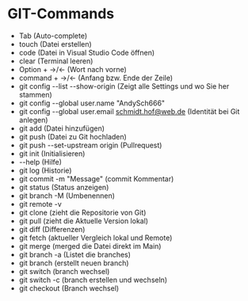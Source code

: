 # GIT-Commands

- Tab (Auto-complete)
- touch (Datei erstellen)
- code <Filename> (Datei in Visual Studio Code öffnen)
- clear (Terminal leeren)
- Option + ->/<- (Wort nach vorne)
- command + ->/<- (Anfang bzw. Ende der Zeile)
- git config --list --show-origin (Zeigt alle Settings und wo Sie her stammen)
- git config --global user.name "AndySch666"
- git config --global user.email schmidt.hof@web.de (Identität bei Git anlegen)
- git add <filename> (Datei hinzufügen)
- git push <filename> (Datei zu Git hochladen)
- git push --set-upstream origin <Filepfad> (Pullrequest)
- git init (Initialisieren)
- --help (Hilfe)
- git log (Historie)
- git commit -m "Message" (commit Kommentar)
- git status (Status anzeigen)
- git branch -M <New Filename> (Umbenennen)
- git remote -v 
- git clone <URL> (zieht die Repositorie von Git)
- git pull (zieht die Aktuelle Version lokal) 
- git diff (Differenzen)
- git fetch (aktueller Vergleich lokal und Remote)
- git merge <Filename> (merged die Datei direkt im Main)
- git branch -a (Listet die branches)
- git branch <branchname> (erstellt neuen branch)
- git switch <branchname> (branch wechsel)
- git switch -c <branchname> (branch erstellen und wechseln)
- git checkout <branchname> (Branch wechsel) 